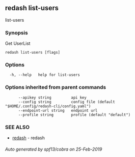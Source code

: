 ## redash list-users

list-users

### Synopsis

Get UserList

```
redash list-users [flags]
```

### Options

```
  -h, --help   help for list-users
```

### Options inherited from parent commands

```
      --apikey string         api key
      --config string         config file (default "$HOME/.config/redash-cli/config.yaml")
      --endpoint-url string   endpoint url
      --profile string        profile (default "default")
```

### SEE ALSO

* [redash](redash.md)	 - redash

###### Auto generated by spf13/cobra on 25-Feb-2019
